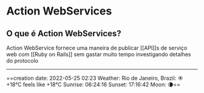# Action WebServices

## O que é Action WebServices?
Action WebService fornece uma maneira de publicar [[API]]s de serviço web com [[Ruby on Rails]] sem gastar muito tempo investigando detalhes do protocolo 

---
==creation date: 2022-05-25 02:23
Weather: Rio de Janeiro, Brazil: ☀️   +18°C feels like +18°C
Sunrise: 06:24:16
Sunset:  17:16:42
Moon:    🌘==
